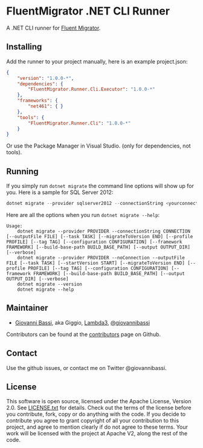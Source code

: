 # FluentMigrator .NET CLI Runner

A .NET CLI runner for [Fluent Migrator](https://github.com/schambers/fluentmigrator/).

## Installing

Add the runner to your project manually, here is an example project.json:

````json
{
    "version": "1.0.0-*",
    "dependencies": {
        "FluentMigrator.Runner.Cli.Executor": "1.0.0-*"
    },
    "frameworks": {
        "net461": { }
    },
    "tools": {
        "FluentMigrator.Runner.Cli": "1.0.0-*"
    }
}
````

Or use the Package Manager in Visual Studio. (only for dependencies, not tools).

## Running

If you simply run `dotnet migrate` the command line options will show up for you.
Here is a sample for SQL Server 2012:

````powershell
dotnet migrate --provider sqlserver2012 --connectionString <yourconnectionstring>
````

Here are all the options when you run `dotnet migrate --help`:

````
Usage:
    dotnet migrate --provider PROVIDER --connectionString CONNECTION [--outputFile FILE] [--task TASK] [--migrateToVersion END] [--profile PROFILE] [--tag TAG] [--configuration CONFIGURATION] [--framework FRAMEWORK] [--build-base-path BUILD_BASE_PATH] [--output OUTPUT_DIR] [--verbose]
    dotnet migrate --provider PROVIDER --noConnection --outputFile FILE [--task TASK] [--startVersion START] [--migrateToVersion END] [--profile PROFILE] [--tag TAG] [--configuration CONFIGURATION] [--framework FRAMEWORK] [--build-base-path BUILD_BASE_PATH] [--output OUTPUT_DIR] [--verbose]
    dotnet migrate --version
    dotnet migrate --help
````

## Maintainer

* [Giovanni Bassi](http://blog.lambda3.com.br/L3/giovannibassi/), aka Giggio, [Lambda3](http://www.lambda3.com.br), [@giovannibassi](http://twitter.com/giovannibassi)

Contributors can be found at the [contributors](https://github.com/giggio/FluentMigrator.Runner.Cli/graphs/contributors) page on Github.

## Contact

Use the github issues, or contact me on Twitter @giovannibassi.

## License

This software is open source, licensed under the Apache License, Version 2.0.
See [LICENSE.txt](https://github.com/code-cracker/code-cracker/blob/master/LICENSE.txt) for details.
Check out the terms of the license before you contribute, fork, copy or do anything
with the code. If you decide to contribute you agree to grant copyright of all your contribution to this project, and agree to
mention clearly if do not agree to these terms. Your work will be licensed with the project at Apache V2, along the rest of the code.